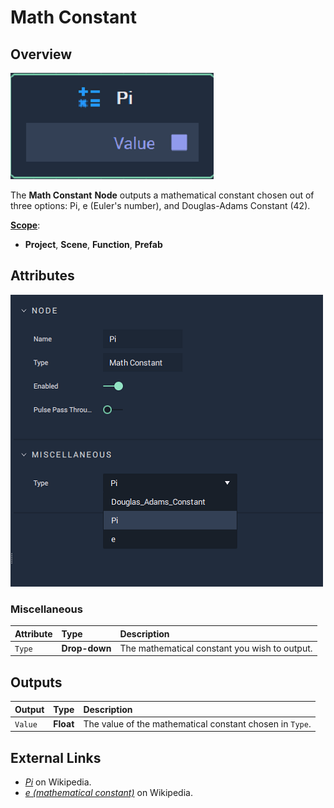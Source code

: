 # Math Constant

## Overview

![The Math Constant Node.](../../.gitbook/assets/node-math-constant2.png)

The **Math Constant** **Node** outputs a mathematical constant chosen out of three options: Pi, e \(Euler's number\), and Douglas-Adams Constant \(42\).

[**Scope**](../overview.md#scopes):
*  **Project**, **Scene**, **Function**, **Prefab**

## Attributes

![The Math Constant Node Attributes.](../../.gitbook/assets/node-math-constant2-attr.png)

### Miscellaneous

| Attribute | Type | Description |
| :--- | :--- | :--- |
| `Type` | **Drop-down** | The mathematical constant you wish to output. |

## Outputs

| Output | Type | Description |
| :--- | :--- | :--- |
| `Value` | **Float** | The value of the mathematical constant chosen in `Type`. |

## External Links

* [_Pi_](https://en.wikipedia.org/wiki/Pi) on Wikipedia.
* [_e \(mathematical constant\)_](https://en.wikipedia.org/wiki/E_%28mathematical_constant%29) on Wikipedia.


